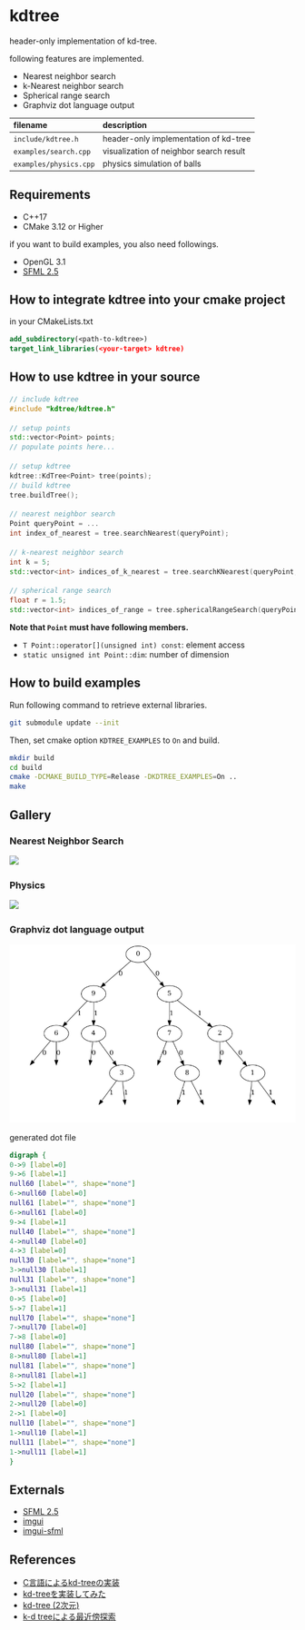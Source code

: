 # kdtree

header-only implementation of kd-tree.

following features are implemented.

* Nearest neighbor search
* k-Nearest neighbor search
* Spherical range search
* Graphviz dot language output

|filename|description|
|:--|:--|
|`include/kdtree.h`|header-only implementation of kd-tree|
|`examples/search.cpp`|visualization of neighbor search result|
|`examples/physics.cpp`|physics simulation of balls|

## Requirements

* C++17
* CMake 3.12 or Higher

if you want to build examples, you also need followings.

* OpenGL 3.1
* [SFML 2.5](https://github.com/SFML/SFML)

## How to integrate kdtree into your cmake project

in your CMakeLists.txt

```cmake
add_subdirectory(<path-to-kdtree>)
target_link_libraries(<your-target> kdtree)
```

## How to use kdtree in your source

```cpp
// include kdtree
#include "kdtree/kdtree.h"

// setup points 
std::vector<Point> points;
// populate points here...

// setup kdtree
kdtree::KdTree<Point> tree(points);
// build kdtree
tree.buildTree();

// nearest neighbor search
Point queryPoint = ...
int index_of_nearest = tree.searchNearest(queryPoint);

// k-nearest neighbor search
int k = 5;
std::vector<int> indices_of_k_nearest = tree.searchKNearest(queryPoint, k);

// spherical range search
float r = 1.5;
std::vector<int> indices_of_range = tree.sphericalRangeSearch(queryPoint, r);
```

**Note that `Point` must have following members.**

* `T Point::operator[](unsigned int) const`: element access
* `static unsigned int Point::dim`: number of dimension

## How to build examples

Run following command to retrieve external libraries.

```bash
git submodule update --init
```

Then, set cmake option `KDTREE_EXAMPLES` to `On` and build.

```bash
mkdir build
cd build
cmake -DCMAKE_BUILD_TYPE=Release -DKDTREE_EXAMPLES=On ..
make
```

## Gallery

### Nearest Neighbor Search

![](https://user-images.githubusercontent.com/23396435/105570229-3cfd4280-5d8b-11eb-866e-d085d5acb08d.gif)

### Physics

![](https://user-images.githubusercontent.com/23396435/105575021-b573fb80-5dab-11eb-8660-2dfd498b4d1d.gif)

### Graphviz dot language output

![](img/tree.png)

generated dot file
```dot
digraph {
0->9 [label=0]
9->6 [label=1]
null60 [label="", shape="none"]
6->null60 [label=0]
null61 [label="", shape="none"]
6->null61 [label=0]
9->4 [label=1]
null40 [label="", shape="none"]
4->null40 [label=0]
4->3 [label=0]
null30 [label="", shape="none"]
3->null30 [label=1]
null31 [label="", shape="none"]
3->null31 [label=1]
0->5 [label=0]
5->7 [label=1]
null70 [label="", shape="none"]
7->null70 [label=0]
7->8 [label=0]
null80 [label="", shape="none"]
8->null80 [label=1]
null81 [label="", shape="none"]
8->null81 [label=1]
5->2 [label=1]
null20 [label="", shape="none"]
2->null20 [label=0]
2->1 [label=0]
null10 [label="", shape="none"]
1->null10 [label=1]
null11 [label="", shape="none"]
1->null11 [label=1]
}
```

## Externals

* [SFML 2.5](https://github.com/SFML/SFML)
* [imgui](https://github.com/ocornut/imgui)
* [imgui-sfml](https://github.com/eliasdaler/imgui-sfml)

## References

* [C言語によるkd-treeの実装](https://qiita.com/fj-th/items/1bb2dc39f3088549ad6e)
* [kd-treeを実装してみた](https://atkg.hatenablog.com/entry/2016/12/18/002353)
* [kd-tree (2次元)](https://tjkendev.github.io/procon-library/cpp/range_query/kd-tree.html)
* [k-d treeによる最近傍探索](https://github.com/komi2/survey/blob/master/01/01/kdtree.md)